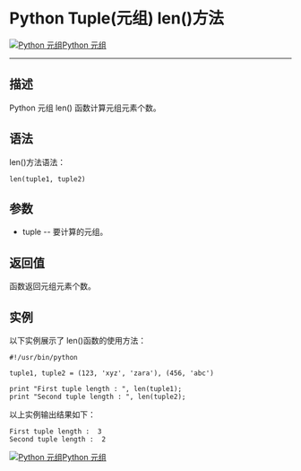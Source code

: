 Python Tuple(元组) len()方法
========================

[![Python 元组](../images/up.gif)Python 元组](python-tuples.html)

* * *

描述
--

Python 元组 len() 函数计算元组元素个数。

语法
--

len()方法语法：
```
len(tuple1, tuple2)
```
参数
--

*   tuple -- 要计算的元组。

返回值
---

函数返回元组元素个数。

实例
--

以下实例展示了 len()函数的使用方法：
```
#!/usr/bin/python

tuple1, tuple2 = (123, 'xyz', 'zara'), (456, 'abc')

print "First tuple length : ", len(tuple1);
print "Second tuple length : ", len(tuple2);
```
以上实例输出结果如下：
```
First tuple length :  3
Second tuple length :  2
```
[![Python 元组](../images/up.gif)Python 元组](python-tuples.html)